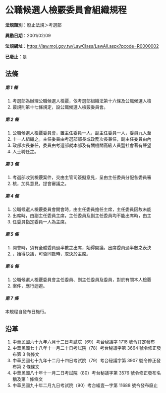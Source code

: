 # 公職候選人檢覈委員會組織規程

**法規類別**：廢止法規＞考選部

**異動日期**：2001/02/09  

**法規網址**：https://law.moj.gov.tw/LawClass/LawAll.aspx?pcode=R0000002

**已廢止**：是



## 法條
##### 第 1 條
1. 考選部為辦理公職候選人檢覈，依考選部組織法第十六條及公職候選人檢
1. 覈規則第十七條規定，設公職候選人檢覈委員會。

##### 第 2 條
1. 公職候選人檢覈委員會，置主任委員一人，副主任委員一人，委員九人至
1. 十一人組織之。主任委員由考選部部長或政務次長兼任，副主任委員由內
1. 政部次長兼任，委員由考選部就本部及有關機關高級人員暨社會著有聲望
1. 人士聘任之。

##### 第 3 條
1. 考選部收到檢覈案件，交由主管司簽擬意見，呈由主任委員分配各委員審
1. 核，加具意見，提會審議之。

##### 第 4 條
1. 公職候選人檢覈委員會開會時，由主任委員擔任主席，主任委員因故未能
1. 出席時，由副主任委員主席，主任委員及副主任委員均不能出席時，由主
1. 任委員指定委員一人為主席。

##### 第 5 條
1. 開會時，須有全體委員過半數之出席，始得開議，出席委員過半數之表決
1. ，始得決議，可否同數時，取決於主席。

##### 第 6 條
1. 公職候選人檢覈委員會主任委員、副主任委員及委員，對於有關本人檢覈
1. 案件，應行迴避。

##### 第 7 條
本規程自發布日施行。

## 沿革
1. 中華民國六十九年六月十二日考試院（69）考台秘議字 1718 號令訂定發布
1. 中華民國七十八年十一月二十日考試院（78）考台秘議字第 3664 號令修正發布第 3  條條文
1. 中華民國七十九年十二月十四日考試院（79）考台秘議字第 3907 號令修正發布第 2  條條文
1. 中華民國八十年十一月二日考試院（80）考台秘議字第 3576 號令修正發布名稱及第 1  條條文
1. 中華民國九十年二月九日考試院（90）考台組壹一字第 11688  號令發布廢止

